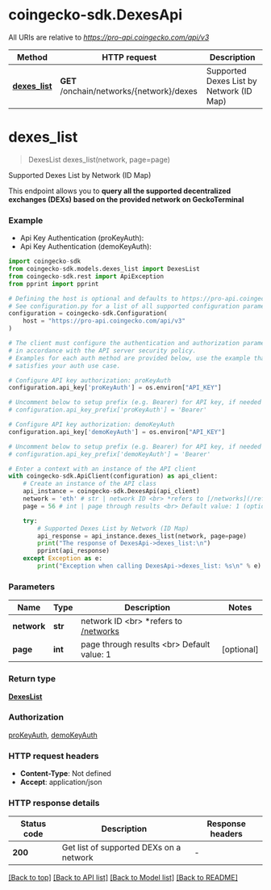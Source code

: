 # coingecko-sdk.DexesApi

All URIs are relative to *https://pro-api.coingecko.com/api/v3*

Method | HTTP request | Description
------------- | ------------- | -------------
[**dexes_list**](DexesApi.md#dexes_list) | **GET** /onchain/networks/{network}/dexes | Supported Dexes List by Network (ID Map)


# **dexes_list**
> DexesList dexes_list(network, page=page)

Supported Dexes List by Network (ID Map)

This endpoint allows you to **query all the supported decentralized exchanges (DEXs) based on the provided network on GeckoTerminal**

### Example

* Api Key Authentication (proKeyAuth):
* Api Key Authentication (demoKeyAuth):

```python
import coingecko-sdk
from coingecko-sdk.models.dexes_list import DexesList
from coingecko-sdk.rest import ApiException
from pprint import pprint

# Defining the host is optional and defaults to https://pro-api.coingecko.com/api/v3
# See configuration.py for a list of all supported configuration parameters.
configuration = coingecko-sdk.Configuration(
    host = "https://pro-api.coingecko.com/api/v3"
)

# The client must configure the authentication and authorization parameters
# in accordance with the API server security policy.
# Examples for each auth method are provided below, use the example that
# satisfies your auth use case.

# Configure API key authorization: proKeyAuth
configuration.api_key['proKeyAuth'] = os.environ["API_KEY"]

# Uncomment below to setup prefix (e.g. Bearer) for API key, if needed
# configuration.api_key_prefix['proKeyAuth'] = 'Bearer'

# Configure API key authorization: demoKeyAuth
configuration.api_key['demoKeyAuth'] = os.environ["API_KEY"]

# Uncomment below to setup prefix (e.g. Bearer) for API key, if needed
# configuration.api_key_prefix['demoKeyAuth'] = 'Bearer'

# Enter a context with an instance of the API client
with coingecko-sdk.ApiClient(configuration) as api_client:
    # Create an instance of the API class
    api_instance = coingecko-sdk.DexesApi(api_client)
    network = 'eth' # str | network ID <br> *refers to [/networks](/reference/networks-list)
    page = 56 # int | page through results <br> Default value: 1 (optional)

    try:
        # Supported Dexes List by Network (ID Map)
        api_response = api_instance.dexes_list(network, page=page)
        print("The response of DexesApi->dexes_list:\n")
        pprint(api_response)
    except Exception as e:
        print("Exception when calling DexesApi->dexes_list: %s\n" % e)
```



### Parameters


Name | Type | Description  | Notes
------------- | ------------- | ------------- | -------------
 **network** | **str**| network ID &lt;br&gt; *refers to [/networks](/reference/networks-list) | 
 **page** | **int**| page through results &lt;br&gt; Default value: 1 | [optional] 

### Return type

[**DexesList**](DexesList.md)

### Authorization

[proKeyAuth](../README.md#proKeyAuth), [demoKeyAuth](../README.md#demoKeyAuth)

### HTTP request headers

 - **Content-Type**: Not defined
 - **Accept**: application/json

### HTTP response details

| Status code | Description | Response headers |
|-------------|-------------|------------------|
**200** | Get list of supported DEXs on a network |  -  |

[[Back to top]](#) [[Back to API list]](../README.md#documentation-for-api-endpoints) [[Back to Model list]](../README.md#documentation-for-models) [[Back to README]](../README.md)

